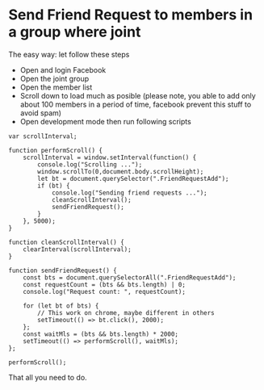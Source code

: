 # Send Friend Request to members in a group where joint
The easy way: let follow these steps
- Open and login Facebook
- Open the joint group
- Open the member list
- Scroll down to load much as posible (please note, you able to add only about 100 members in a period of time, facebook prevent this stuff to avoid spam)
- Open development mode then run following scripts
```
var scrollInterval;

function performScroll() {
	scrollInterval = window.setInterval(function() {
		console.log("Scrolling ...");
		window.scrollTo(0,document.body.scrollHeight);
		let bt = document.querySelector(".FriendRequestAdd");
		if (bt) {
			console.log("Sending friend requests ...");
			cleanScrollInterval();
			sendFriendRequest();
		}
	}, 5000);
}

function cleanScrollInterval() {
	clearInterval(scrollInterval);
}

function sendFriendRequest() {
	const bts = document.querySelectorAll(".FriendRequestAdd"); 
	const requestCount = (bts && bts.length) | 0;
	console.log("Request count: ", requestCount);
	
	for (let bt of bts) {
		// This work on chrome, maybe different in others
		setTimeout(() => bt.click(), 2000);
	};
	const waitMls = (bts && bts.length) * 2000;
	setTimeout(() => performScroll(), waitMls);
};

performScroll();
```

That all you need to do.
